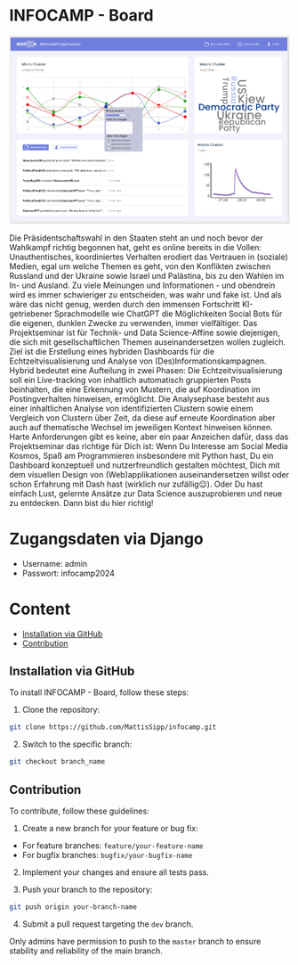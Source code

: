 # INFOCAMP - Board

![INFOCAMP - Board](infocampboard/images/figma_draft.png)

Die Präsidentschaftswahl in den Staaten steht an und noch bevor der Wahlkampf richtig begonnen hat, geht es online bereits in die Vollen: Unauthentisches, koordiniertes Verhalten erodiert das Vertrauen in (soziale) Medien, egal um welche Themen es geht, von den Konflikten zwischen Russland und der Ukraine sowie Israel und Palästina, bis zu den Wahlen im In- und Ausland. Zu viele Meinungen und Informationen - und obendrein wird es immer schwieriger zu entscheiden, was wahr und fake ist. Und als wäre das nicht genug, werden durch den immensen Fortschritt KI-getriebener Sprachmodelle wie ChatGPT die Möglichkeiten Social Bots für die eigenen, dunklen Zwecke zu verwenden, immer vielfältiger. 
Das Projektseminar ist für Technik- und Data Science-Affine sowie diejenigen, die sich mit gesellschaftlichen Themen auseinandersetzen wollen zugleich. Ziel ist die Erstellung eines hybriden Dashboards für die Echtzeitvisualisierung und Analyse von (Des)Informationskampagnen. Hybrid bedeutet eine Aufteilung in zwei Phasen: Die Echtzeitvisualisierung soll ein Live-tracking von inhaltlich automatisch gruppierten Posts beinhalten, die eine Erkennung von Mustern, die auf Koordination im Postingverhalten hinweisen, ermöglicht. Die Analysephase besteht aus einer inhaltlichen Analyse von identifizierten Clustern sowie einem Vergleich von Clustern über Zeit, da diese auf erneute Koordination aber auch auf thematische Wechsel im jeweiligen Kontext hinweisen können. 
Harte Anforderungen gibt es keine, aber ein paar Anzeichen dafür, dass das Projektseminar das richtige für Dich ist: Wenn Du Interesse am Social Media Kosmos, Spaß am Programmieren insbesondere mit Python hast, Du ein Dashboard konzeptuell und nutzerfreundlich gestalten möchtest, Dich mit dem visuellen Design von (Web)applikationen auseinandersetzen willst oder schon Erfahrung mit Dash hast (wirklich nur zufällig😉). Oder Du hast einfach Lust, gelernte Ansätze zur Data Science auszuprobieren und neue zu entdecken. Dann bist du hier richtig!

# Zugangsdaten via Django
- Username: admin
- Passwort: infocamp2024

# Content

- [Installation via GitHub](#Installation-via-GitHub)
- [Contribution](#Contribution)

## Installation via GitHub

To install INFOCAMP - Board, follow these steps:

1. Clone the repository:
```bash
git clone https://github.com/MattisSipp/infocamp.git
```
2. Switch to the specific branch:
```bash
git checkout branch_name
```

## Contribution

To contribute, follow these guidelines:

1. Create a new branch for your feature or bug fix:
- For feature branches: `feature/your-feature-name`
- For bugfix branches: `bugfix/your-bugfix-name`

2. Implement your changes and ensure all tests pass.

3. Push your branch to the repository:
```bash
git push origin your-branch-name
```
4. Submit a pull request targeting the `dev` branch.

Only admins have permission to push to the `master` branch to ensure stability and reliability of the main branch.






